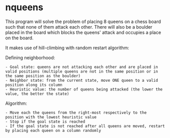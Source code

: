 # nqueens
This program will solve the problem of placing 8 queens on a chess board such that none of them attack each other. There will also be a boulder placed in the board which blocks the queens' attack and occupies a place on the board.

It makes use of hill-climbing with random restart algorithm:

  Defining neighborhood:
  
    - Goal state: queens are not attacking each other and are placed in valid positions (multiple queens are not in the same position or in the same position as the boulder)
    - Neighbor state: from the current state, move ONE queen to a valid position along its column
    - Heuristic value: the number of queens being attacked (the lower the value, the better the state)
    
  Algorithm:
  
    - Move each the queens from the right-most respectively to the position with the lowest heuristic value
    - Stop if the goal state is reached    
    - If the goal state is not reached after all queens are moved, restart by placing each queen on a column randomly
